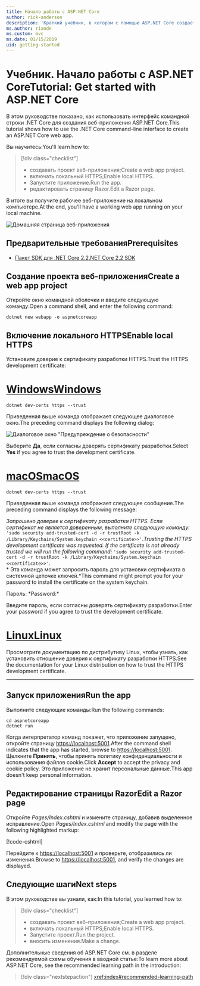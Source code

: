 ```yaml
---
title: Начало работы с ASP.NET Core
author: rick-anderson
description: 'Краткий учебник, в котором с помощью ASP.NET Core создается и запускается простое приложение Hello World.'
ms.author: riande
ms.custom: mvc
ms.date: 01/15/2019
uid: getting-started
---
```

# <a name="tutorial-get-started-with-aspnet-core"></a><span data-ttu-id="ad8e5-103">Учебник. Начало работы с ASP.NET Core</span><span class="sxs-lookup"><span data-stu-id="ad8e5-103">Tutorial: Get started with ASP.NET Core</span></span>

<span data-ttu-id="ad8e5-104">В этом руководстве показано, как использовать интерфейс командной строки .NET Core для создания веб-приложения ASP.NET Core.</span><span class="sxs-lookup"><span data-stu-id="ad8e5-104">This tutorial shows how to use the .NET Core command-line interface to create an ASP.NET Core web app.</span></span>

<span data-ttu-id="ad8e5-105">Вы научитесь:</span><span class="sxs-lookup"><span data-stu-id="ad8e5-105">You'll learn how to:</span></span>

> [!div class="checklist"]
> * <span data-ttu-id="ad8e5-106">создавать проект веб-приложения;</span><span class="sxs-lookup"><span data-stu-id="ad8e5-106">Create a web app project.</span></span>
> * <span data-ttu-id="ad8e5-107">включать локальный HTTPS;</span><span class="sxs-lookup"><span data-stu-id="ad8e5-107">Enable local HTTPS.</span></span>
> * <span data-ttu-id="ad8e5-108">Запустите приложение.</span><span class="sxs-lookup"><span data-stu-id="ad8e5-108">Run the app.</span></span>
> * <span data-ttu-id="ad8e5-109">редактировать страницу Razor.</span><span class="sxs-lookup"><span data-stu-id="ad8e5-109">Edit a Razor page.</span></span>

<span data-ttu-id="ad8e5-110">В итоге вы получите рабочее веб-приложение на локальном компьютере.</span><span class="sxs-lookup"><span data-stu-id="ad8e5-110">At the end, you'll have a working web app running on your local machine.</span></span>

![Домашняя страница веб-приложения](_static/home-page.png)

## <a name="prerequisites"></a><span data-ttu-id="ad8e5-112">Предварительные требования</span><span class="sxs-lookup"><span data-stu-id="ad8e5-112">Prerequisites</span></span>

* [<span data-ttu-id="ad8e5-113">Пакет SDK для .NET Core 2.2</span><span class="sxs-lookup"><span data-stu-id="ad8e5-113">.NET Core 2.2 SDK</span></span>](https://www.microsoft.com/net/download/all)

## <a name="create-a-web-app-project"></a><span data-ttu-id="ad8e5-114">Создание проекта веб-приложения</span><span class="sxs-lookup"><span data-stu-id="ad8e5-114">Create a web app project</span></span>

<span data-ttu-id="ad8e5-115">Откройте окно командной оболочки и введите следующую команду:</span><span class="sxs-lookup"><span data-stu-id="ad8e5-115">Open a command shell, and enter the following command:</span></span>

```console
dotnet new webapp -o aspnetcoreapp
```

## <a name="enable-local-https"></a><span data-ttu-id="ad8e5-116">Включение локального HTTPS</span><span class="sxs-lookup"><span data-stu-id="ad8e5-116">Enable local HTTPS</span></span>

<span data-ttu-id="ad8e5-117">Установите доверие к сертификату разработки HTTPS.</span><span class="sxs-lookup"><span data-stu-id="ad8e5-117">Trust the HTTPS development certificate:</span></span>

# <a name="windowstabwindows"></a>[<span data-ttu-id="ad8e5-118">Windows</span><span class="sxs-lookup"><span data-stu-id="ad8e5-118">Windows</span></span>](#tab/windows)

```console
dotnet dev-certs https --trust
```

<span data-ttu-id="ad8e5-119">Приведенная выше команда отображает следующее диалоговое окно.</span><span class="sxs-lookup"><span data-stu-id="ad8e5-119">The preceding command displays the following dialog:</span></span>

![Диалоговое окно "Предупреждение о безопасности"](_static/cert.png)

<span data-ttu-id="ad8e5-121">Выберите **Да**, если согласны доверять сертификату разработки.</span><span class="sxs-lookup"><span data-stu-id="ad8e5-121">Select **Yes** if you agree to trust the development certificate.</span></span>

# <a name="macostabmacos"></a>[<span data-ttu-id="ad8e5-122">macOS</span><span class="sxs-lookup"><span data-stu-id="ad8e5-122">macOS</span></span>](#tab/macos)

```console
dotnet dev-certs https --trust
```

<span data-ttu-id="ad8e5-123">Приведенная выше команда отображает следующее сообщение.</span><span class="sxs-lookup"><span data-stu-id="ad8e5-123">The preceding command displays the following message:</span></span>

<span data-ttu-id="ad8e5-124">*Запрошено доверие к сертификату разработки HTTPS. Если сертификат не является доверенным, выполните следующую команду:* `'sudo security add-trusted-cert -d -r trustRoot -k /Library/Keychains/System.keychain <<certificate>>'`.</span><span class="sxs-lookup"><span data-stu-id="ad8e5-124">*Trusting the HTTPS development certificate was requested. If the certificate is not already trusted we will run the following command:* `'sudo security add-trusted-cert -d -r trustRoot -k /Library/Keychains/System.keychain <<certificate>>'`.</span></span>  
<span data-ttu-id="ad8e5-125">\* Эта команда может запросить пароль для установки сертификата в системной цепочке ключей.</span><span class="sxs-lookup"><span data-stu-id="ad8e5-125">\*This command might prompt you for your password to install the certificate on the system keychain.</span></span>

<span data-ttu-id="ad8e5-126">Пароль: \*</span><span class="sxs-lookup"><span data-stu-id="ad8e5-126">Password:\*</span></span>

<span data-ttu-id="ad8e5-127">Введите пароль, если согласны доверять сертификату разработки.</span><span class="sxs-lookup"><span data-stu-id="ad8e5-127">Enter your password if you agree to trust the development certificate.</span></span>

# <a name="linuxtablinux"></a>[<span data-ttu-id="ad8e5-128">Linux</span><span class="sxs-lookup"><span data-stu-id="ad8e5-128">Linux</span></span>](#tab/linux)

<span data-ttu-id="ad8e5-129">Просмотрите документацию по дистрибутиву Linux, чтобы узнать, как установить отношение доверия к сертификату разработки HTTPS.</span><span class="sxs-lookup"><span data-stu-id="ad8e5-129">See the documentation for your Linux distribution on how to trust the HTTPS development certificate.</span></span>

---

## <a name="run-the-app"></a><span data-ttu-id="ad8e5-130">Запуск приложения</span><span class="sxs-lookup"><span data-stu-id="ad8e5-130">Run the app</span></span>

<span data-ttu-id="ad8e5-131">Выполните следующие команды:</span><span class="sxs-lookup"><span data-stu-id="ad8e5-131">Run the following commands:</span></span>

```console
cd aspnetcoreapp
dotnet run
```

<span data-ttu-id="ad8e5-132">Когда интерпретатор команд покажет, что приложение запущено, откройте страницу [https://localhost:5001](https://localhost:5001).</span><span class="sxs-lookup"><span data-stu-id="ad8e5-132">After the command shell indicates that the app has started, browse to [https://localhost:5001](https://localhost:5001).</span></span> <span data-ttu-id="ad8e5-133">Щелкните **Принять**, чтобы принять политику конфиденциальности и использования файлов cookie.</span><span class="sxs-lookup"><span data-stu-id="ad8e5-133">Click **Accept** to accept the privacy and cookie policy.</span></span> <span data-ttu-id="ad8e5-134">Это приложение не хранит персональные данные.</span><span class="sxs-lookup"><span data-stu-id="ad8e5-134">This app doesn't keep personal information.</span></span>

## <a name="edit-a-razor-page"></a><span data-ttu-id="ad8e5-135">Редактирование страницы Razor</span><span class="sxs-lookup"><span data-stu-id="ad8e5-135">Edit a Razor page</span></span>

<span data-ttu-id="ad8e5-136">Откройте *Pages/Index.cshtml* и измените страницу, добавив выделенное исправление.</span><span class="sxs-lookup"><span data-stu-id="ad8e5-136">Open *Pages/Index.cshtml* and modify the page with the following highlighted markup:</span></span>

[!code-cshtml[](sample/index.cshtml?highlight=9)]

<span data-ttu-id="ad8e5-137">Перейдите к [https://localhost:5001](https://localhost:5001) и проверьте, отобразились ли изменения.</span><span class="sxs-lookup"><span data-stu-id="ad8e5-137">Browse to [https://localhost:5001](https://localhost:5001), and verify the changes are displayed.</span></span>

## <a name="next-steps"></a><span data-ttu-id="ad8e5-138">Следующие шаги</span><span class="sxs-lookup"><span data-stu-id="ad8e5-138">Next steps</span></span>

<span data-ttu-id="ad8e5-139">В этом руководстве вы узнали, как:</span><span class="sxs-lookup"><span data-stu-id="ad8e5-139">In this tutorial, you learned how to:</span></span>

> [!div class="checklist"]
> * <span data-ttu-id="ad8e5-140">создавать проект веб-приложения;</span><span class="sxs-lookup"><span data-stu-id="ad8e5-140">Create a web app project.</span></span>
> * <span data-ttu-id="ad8e5-141">включать локальный HTTPS;</span><span class="sxs-lookup"><span data-stu-id="ad8e5-141">Enable local HTTPS.</span></span>
> * <span data-ttu-id="ad8e5-142">Запустите проект.</span><span class="sxs-lookup"><span data-stu-id="ad8e5-142">Run the project.</span></span>
> * <span data-ttu-id="ad8e5-143">вносить изменения.</span><span class="sxs-lookup"><span data-stu-id="ad8e5-143">Make a change.</span></span>

<span data-ttu-id="ad8e5-144">Дополнительные сведения об ASP.NET Core см. в разделе рекомендуемой схемы обучения в вводной статье:</span><span class="sxs-lookup"><span data-stu-id="ad8e5-144">To learn more about ASP.NET Core, see the recommended learning path in the introduction:</span></span>

> [!div class="nextstepaction"]
> <xref:index#recommended-learning-path>
